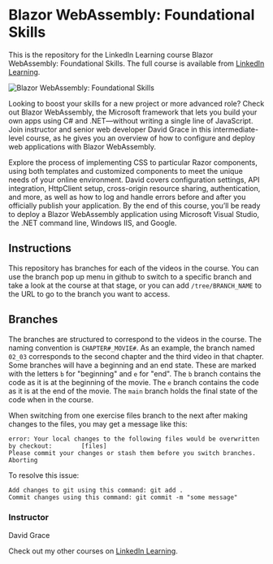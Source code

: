 # Blazor WebAssembly: Foundational Skills
This is the repository for the LinkedIn Learning course Blazor WebAssembly: Foundational Skills. The full course is available from [LinkedIn Learning][lil-course-url].

![Blazor WebAssembly: Foundational Skills][lil-thumbnail-url] 

Looking to boost your skills for a new project or more advanced role? Check out Blazor WebAssembly, the Microsoft framework that lets you build your own apps using C# and .NET—without writing a single line of JavaScript. Join instructor and senior web developer David Grace in this intermediate-level course, as he gives you an overview of how to configure and deploy web applications with Blazor WebAssembly.

Explore the process of implementing CSS to particular Razor components, using both templates and customized components to meet the unique needs of your online environment. David covers configuration settings, API integration, HttpClient setup, cross-origin resource sharing, authentication, and more, as well as how to log and handle errors before and after you officially publish your application. By the end of this course, you’ll be ready to deploy a Blazor WebAssembly application using Microsoft Visual Studio, the .NET command line, Windows IIS, and Google.



## Instructions
This repository has branches for each of the videos in the course. You can use the branch pop up menu in github to switch to a specific branch and take a look at the course at that stage, or you can add `/tree/BRANCH_NAME` to the URL to go to the branch you want to access.

## Branches
The branches are structured to correspond to the videos in the course. The naming convention is `CHAPTER#_MOVIE#`. As an example, the branch named `02_03` corresponds to the second chapter and the third video in that chapter. 
Some branches will have a beginning and an end state. These are marked with the letters `b` for "beginning" and `e` for "end". The `b` branch contains the code as it is at the beginning of the movie. The `e` branch contains the code as it is at the end of the movie. The `main` branch holds the final state of the code when in the course.

When switching from one exercise files branch to the next after making changes to the files, you may get a message like this:

    error: Your local changes to the following files would be overwritten by checkout:        [files]
    Please commit your changes or stash them before you switch branches.
    Aborting

To resolve this issue:
	
    Add changes to git using this command: git add .
	Commit changes using this command: git commit -m "some message"


### Instructor

David Grace 
                            


                            

Check out my other courses on [LinkedIn Learning](https://www.linkedin.com/learning/instructors/david-grace).

[lil-course-url]: https://www.linkedin.com/learning/blazor-webassembly-foundational-skills?dApp=59033956
[lil-thumbnail-url]: https://media.licdn.com/dms/image/C4D0DAQFuZSmU0LfGhQ/learning-public-crop_675_1200/0/1674167086535?e=2147483647&v=beta&t=JkJjGTXyhbLMKU-31FjiXs1sKDn-88f7XxoWQOPW4vM
